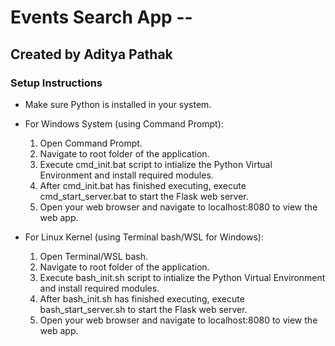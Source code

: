 # Events Search App --
## Created by Aditya Pathak

### Setup Instructions
- Make sure Python is installed in your system.

- For Windows System (using Command Prompt):
    1. Open Command Prompt.
    2. Navigate to root folder of the application.
    3. Execute cmd_init.bat script to intialize the Python Virtual Environment and install required modules.
    4. After cmd_init.bat has finished executing, execute cmd_start_server.bat to start the Flask web server.
    5. Open your web browser and navigate to localhost:8080 to view the web app.

- For Linux Kernel (using Terminal bash/WSL for Windows):
    1. Open Terminal/WSL bash.
    2. Navigate to root folder of the application.
    3. Execute bash_init.sh script to intialize the Python Virtual Environment and install required modules.
    4. After bash_init.sh has finished executing, execute bash_start_server.sh to start the Flask web server.
    5. Open your web browser and navigate to localhost:8080 to view the web app.